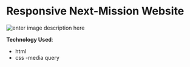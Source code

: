 ﻿# Responsive Next-Mission Website
 
 ![enter image description here](https://i.ibb.co/74zMy2j/screencapture-next-mission-netlify-app-2022-02-23-22-21-44.png)



**Technology Used**: 

 - html
 - css
 -media query

